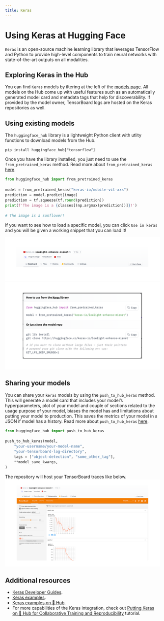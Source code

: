 ```yaml
---
title: Keras
---
```


# Using Keras at Hugging Face

`Keras` is an open-source machine learning library that leverages TensorFlow and Python to provide high-level components to train neural networks with state-of-the-art outputs on all modalities.

## Exploring Keras in the Hub

You can find `Keras` models by iltering at the left of the [models page](https://huggingface.co/models?library=keras&sort=downloads). All models on the Hub come up with useful features such as an automatically generated model card and metadata tags that help for discoverability. If provided by the model owner, TensorBoard logs are hosted on the Keras repositories as well.


## Using existing models

The `huggingface_hub` library is a lightweight Python client with utlity functions to download models from the Hub.

```
pip install huggingface_hub["tensorflow"]
```

Once you have the library installed, you just need to use the `from_pretrained_keras` method. Read more about `from_pretrained_keras` [here](https://huggingface.co/docs/huggingface_hub/main/en/package_reference/mixins#huggingface_hub.from_pretrained_keras).

```py
from huggingface_hub import from_pretrained_keras

model = from_pretrained_keras("keras-io/mobile-vit-xxs")
prediction = model.predict(image)
prediction = tf.squeeze(tf.round(prediction))
print(f'The image is a {classes[(np.argmax(prediction))]}!')

# The image is a sunflower!
```


If you want to see how to load a specific model, you can click `Use in keras` and you will be given a working snippet that you can load it! 

![snippet](docs/assets/hub/keras_snippet1.png)
![snippet](docs/assets/hub/keras_snippet2.png)

## Sharing your models

You can share your `keras` models by using the `push_to_hub_keras` method. This will generate a model card that includes your model’s hyperparameters, plot of your model and couple of sections related to the usage purpose of your model, biases the model has and limitations about putting your model to production. This saves the metrics of your model in a JSON if model has a history. Read more about `push_to_hub_keras` [here](https://huggingface.co/docs/huggingface_hub/main/en/package_reference/mixins#huggingface_hub.push_to_hub_keras).

```py
from huggingface_hub import push_to_hub_keras

push_to_hub_keras(model,
    "your-username/your-model-name",
    "your-tensorboard-log-directory",
    tags = ["object-detection", "some_other_tag"],
    **model_save_kwargs,
)
```
The repository will host your TensorBoard traces like below.
![TensorBoard](docs/assets/hub/keras_tensorboard.png)

## Additional resources

* [Keras Developer Guides](https://keras.io/guides/).
* [Keras examples](https://keras.io/examples/).
* [Keras examples on 🤗 Hub](https://huggingface.co/keras-io).
* For more capabilities of the Keras integration, check out [Putting Keras on 🤗 Hub for Collaborative Training and Reproducibility](https://merveenoyan.medium.com/putting-keras-on-hub-for-collaborative-training-and-reproducibility-9018301de877) tutorial.
